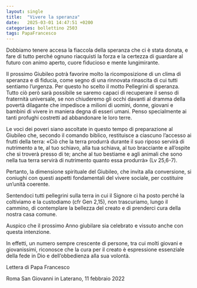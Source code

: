 ```yaml
---
layout: single
title:  "Vivere la speranza"
date:   2025-03-01 14:47:51 +0200
categories: bollettino 2503
tags: PapaFrancesco
---
```


Dobbiamo tenere accesa la fiaccola della speranza che ci è stata donata, e fare di tutto perché ognuno riacquisti la forza e la certezza di guardare al futuro con animo aperto, cuore fiducioso e mente lungimirante.

Il prossimo Giubileo potrà favorire molto la ricomposizione di un clima di speranza e di fiducia, come segno di una rinnovata rinascita di cui tutti sentiamo l’urgenza. Per questo ho scelto il motto Pellegrini di speranza. Tutto ciò però sarà possibile se saremo capaci di recuperare il senso di fraternità universale, se non chiuderemo gli occhi davanti al dramma della povertà dilagante che impedisce a milioni di uomini, donne, giovani e bambini di vivere in maniera degna di esseri umani. Penso specialmente ai tanti profughi costretti ad abbandonare le loro terre.

Le voci dei poveri siano ascoltate in questo tempo di preparazione al Giubileo che, secondo il comando biblico, restituisce a ciascuno l’accesso ai frutti della terra: «Ciò che la terra produrrà durante il suo riposo servirà di nutrimento a te, al tuo schiavo, alla tua schiava, al tuo bracciante e all’ospite che si troverà presso di te; anche al tuo bestiame e agli animali che sono nella tua terra servirà di nutrimento quanto essa produrrà» (Lv 25,6-7).

Pertanto, la dimensione spirituale del Giubileo, che invita alla conversione, si coniughi con questi aspetti fondamentali del vivere sociale, per costituire un’unità coerente.

Sentendoci tutti pellegrini sulla terra in cui il Signore ci ha posto perché la coltiviamo e la custodiamo (cfr Gen 2,15), non trascuriamo, lungo il cammino, di contemplare la bellezza del creato e di prenderci cura della nostra casa comune.

Auspico che il prossimo Anno giubilare sia celebrato e vissuto anche con questa intenzione.

In effetti, un numero sempre crescente di persone, tra cui molti giovani e giovanissimi, riconosce che la cura per il creato è espressione essenziale della fede in Dio e dell’obbedienza alla sua volontà.

Lettera di Papa Francesco 

Roma San Giovanni in Laterano, 11 febbraio 2022